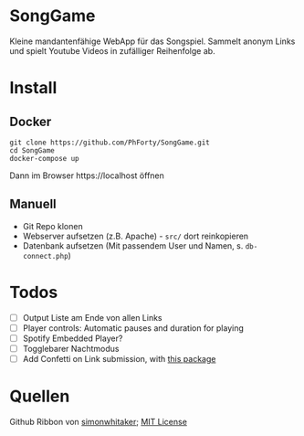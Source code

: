 # SongGame
Kleine mandantenfähige WebApp für das Songspiel. Sammelt anonym Links und spielt Youtube Videos in zufälliger Reihenfolge ab.

# Install
## Docker
```
git clone https://github.com/PhForty/SongGame.git
cd SongGame
docker-compose up
```
Dann im Browser https://localhost öffnen

## Manuell
* Git Repo klonen
* Webserver aufsetzen (z.B. Apache) - `src/` dort reinkopieren
* Datenbank aufsetzen (Mit passendem User und Namen, s. `db-connect.php`)

# Todos
* [ ] Output Liste am Ende von allen Links
* [ ] Player controls: Automatic pauses and duration for playing
* [ ] Spotify Embedded Player?
* [ ] Togglebarer Nachtmodus
* [ ] Add Confetti on Link submission, with [this package](https://www.npmjs.com/package/canvas-confetti)

# Quellen
Github Ribbon von [simonwhitaker](https://github.com/simonwhitaker/github-fork-ribbon-css); [MIT License](https://github.com/tholman/github-corners/blob/master/license.md)
